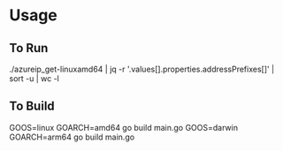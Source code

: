# Usage

## To Run
./azureip_get-linuxamd64  | jq -r '.values[].properties.addressPrefixes[]' | sort -u | wc -l

## To Build
GOOS=linux GOARCH=amd64 go build main.go
GOOS=darwin GOARCH=arm64 go build main.go

